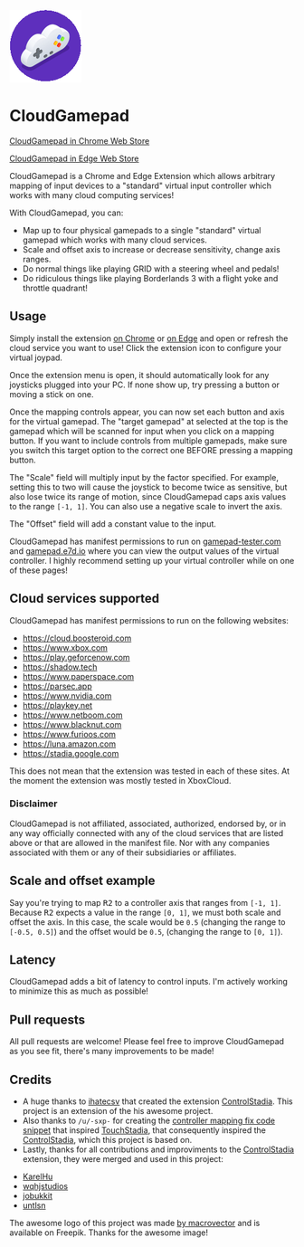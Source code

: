 ![CloudGamepad logo](/img/cloudgamepad-128.png?raw=true "CloudGamepad logo")
# CloudGamepad
[CloudGamepad in Chrome Web Store]()

[CloudGamepad in Edge Web Store]()

CloudGamepad is a Chrome and Edge Extension which allows arbitrary mapping of input devices to a "standard" virtual input controller which works with many cloud computing services!

With CloudGamepad, you can:

* Map up to four physical gamepads to a single "standard" virtual gamepad which works with many cloud services.
* Scale and offset axis to increase or decrease sensitivity, change axis ranges.
* Do normal things like playing GRID with a steering wheel and pedals!
* Do ridiculous things like playing Borderlands 3 with a flight yoke and throttle quadrant!

## Usage

Simply install the extension [on Chrome]() or [on Edge]() and open or refresh the cloud service you want to use! Click the extension icon to configure your virtual joypad.

Once the extension menu is open, it should automatically look for any joysticks plugged into your PC. If none show up, try pressing a button or moving a stick on one.

Once the mapping controls appear, you can now set each button and axis for the virtual gamepad. The "target gamepad" at selected at the top is the gamepad which will be scanned for input when you click on a mapping button. If you want to include controls from multiple gamepads, make sure you switch this target option to the correct one BEFORE pressing a mapping button.

The "Scale" field will multiply input by the factor specified. For example, setting this to two will cause the joystick to become twice as sensitive, but also lose twice its range of motion, since CloudGamepad caps axis values to the range `[-1, 1]`. You can also use a negative scale to invert the axis.

The "Offset" field will add a constant value to the input.

CloudGamepad has manifest permissions to run on [gamepad-tester.com](https://gamepad-tester.com) and [gamepad.e7d.io](https://gamepad.e7d.io) where you can view the output values of the virtual controller. I highly recommend setting up your virtual controller while on one of these pages!

## Cloud services supported
CloudGamepad has manifest permissions to run on the following websites:

- https://cloud.boosteroid.com
- https://www.xbox.com
- https://play.geforcenow.com
- https://shadow.tech
- https://www.paperspace.com
- https://parsec.app
- https://www.nvidia.com
- https://playkey.net
- https://www.netboom.com
- https://www.blacknut.com
- https://www.furioos.com
- https://luna.amazon.com
- https://stadia.google.com

This does not mean that the extension was tested in each of these sites. At the moment the extension was mostly tested in XboxCloud.

### Disclaimer
CloudGamepad is not affiliated, associated, authorized, endorsed by, or in any way officially connected with any of the cloud services that are listed above or that are allowed in the manifest file. Nor with any companies associated with them or any of their subsidiaries or affiliates.

## Scale and offset example
Say you're trying to map <kbd>R2</kbd> to a controller axis that ranges from `[-1, 1]`. Because <kbd>R2</kbd> expects a value in the range `[0, 1]`, we must both scale and offset the axis. In this case, the scale would be `0.5` (changing the range to `[-0.5, 0.5]`) and the offset would be `0.5`, (changing the range to `[0, 1]`).

## Latency
CloudGamepad adds a bit of latency to control inputs. I'm actively working to minimize this as much as possible!

## Pull requests
All pull requests are welcome! Please feel free to improve CloudGamepad as you see fit, there's many improvements to be made!

## Credits

* A huge thanks to [ihatecsv](https://github.com/ihatecsv) that created the extension [ControlStadia](https://www.reddit.com/r/Stadia/comments/f0zir0/its_almost_happening/fh209gm/). This project is an extension of the his awesome project.
* Also thanks to `/u/-sxp-` for creating the [controller mapping fix code snippet](https://www.reddit.com/r/Stadia/comments/f0zir0/its_almost_happening/fh209gm/) that inspired [TouchStadia](https://github.com/ihatecsv/TouchStadia), that consequently inspired the [ControlStadia](https://www.reddit.com/r/Stadia/comments/f0zir0/its_almost_happening/fh209gm/), which this project is based on.
* Lastly, thanks for all contributions and improviments to the [ControlStadia](https://www.reddit.com/r/Stadia/comments/f0zir0/its_almost_happening/fh209gm/) extension, they were merged and used in this project:
- [KarelHu](https://github.com/KarelHu/ControlStadia/commit/5fa53eebdc9fdb96b25f9fb3256659570050ed02)
- [wqhjstudios](https://github.com/wqhjstudios/ControlStadia/commit/8dfec4220c41e7c8aa353cfe5e0ca742c6cfe284)
- [jobukkit](https://github.com/jobukkit/ControlStadia/commit/036cd9f9a950dbb7980ba815373c3f25017656f5)
- [untlsn](https://github.com/untlsn/ControlAll/commit/1cc7ae29c6b0dc292f185d9271975fa518841ac3)

The awesome logo of this project was made [by macrovector](https://www.freepik.com/free-vector/cloud-gaming-isometric-icons-set-with-cyberspace-symbols-isolated-vector-illustration_26760934.htm#query=cloud%20gamepad&position=0&from_view=search&track=ais) and is available on Freepik. Thanks for the awesome image!


